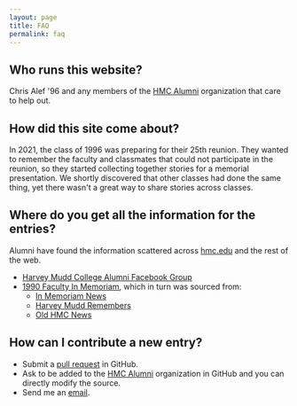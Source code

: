 ```yaml
---
layout: page
title: FAQ
permalink: faq
---
```

## **Who runs this website?**

Chris Alef '96 and any members of the [HMC Alumni](https://github.com/HMC-Alumni) organization that care to help out.

## **How did this site come about?**

In 2021, the class of 1996 was preparing for their 25th reunion. They wanted to remember the faculty and classmates that could not participate in the reunion, so they started collecting together stories for a memorial presentation. We shortly discovered that other classes had done the same thing, yet there wasn't a great way to share stories across classes.

## **Where do you get all the information for the entries?**

Alumni have found the information scattered across <a href="https://www.hmc.edu/">hmc.edu</a> and the rest of the web.

* [Harvey Mudd College Alumni Facebook Group](https://www.facebook.com/groups/31177940784)
* [1990 Faculty In Memoriam](https://docs.google.com/presentation/d/1iCJc7f0agb7NUpTJg4JUeckrBRT1XJ5hwsj-xRV3zCY/edit#slide=id.g7adf87da09_0_153), which in turn was sourced from:
  * [In Memoriam News](https://www.hmc.edu/about-hmc/category/in-memoriam/)
  * [Harvey Mudd Remembers](https://www.hmc.edu/in-memoriam/)
  * [Old HMC News](https://www.hmc.edu/non-wp-sites/old-news/)

## **How can I contribute a new entry?**

* Submit a [pull request](https://github.com/HMC-Alumni/hmcmemorial.org) in GitHub.
* Ask to be added to the [HMC Alumni](https://github.com/HMC-Alumni) organization in GitHub and you can directly modify the source.
* Send me an [email](mailto:chris@crickertech.com).
